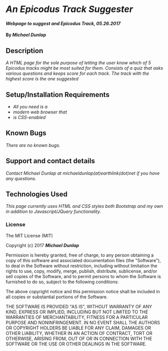 # _An Epicodus Track Suggester_

#### _Webpage to suggest and Epicodus Track, 05.26.2017_

#### By _**Michael Dunlap**_

## Description

_A HTML page for the sole purpose of letting the user know which of 5 Epicodus tracks might be most suited for them. Consists of a quiz that asks various questions and keeps score for each track. The track with the highest score is the one suggested_

## Setup/Installation Requirements

* _All you need is a_
* _modern web browser that_
* _is CSS-enabled_

## Known Bugs

_There are no known bugs._

## Support and contact details

_Contact Michael Dunlap at michaeldunlap(at)earthlink(dot)net if you have any questions._

## Technologies Used

_This page currently uses HTML and CSS styles both Bootstrap and my own in addition to Javascript/JQuery functionality._

### License

The MIT License (MIT)

Copyright (c) 2017 **_Michael Dunlap_**

Permission is hereby granted, free of charge, to any person obtaining a copy of this software and associated documentation files (the "Software"), to deal in the Software without restriction, including without limitation the rights to use, copy, modify, merge, publish, distribute, sublicense, and/or sell copies of the Software, and to permit persons to whom the Software is furnished to do so, subject to the following conditions:

The above copyright notice and this permission notice shall be included in all copies or substantial portions of the Software.

THE SOFTWARE IS PROVIDED "AS IS", WITHOUT WARRANTY OF ANY KIND, EXPRESS OR IMPLIED, INCLUDING BUT NOT LIMITED TO THE WARRANTIES OF MERCHANTABILITY, FITNESS FOR A PARTICULAR PURPOSE AND NONINFRINGEMENT. IN NO EVENT SHALL THE AUTHORS OR COPYRIGHT HOLDERS BE LIABLE FOR ANY CLAIM, DAMAGES OR OTHER LIABILITY, WHETHER IN AN ACTION OF CONTRACT, TORT OR OTHERWISE, ARISING FROM, OUT OF OR IN CONNECTION WITH THE SOFTWARE OR THE USE OR OTHER DEALINGS IN THE SOFTWARE.
